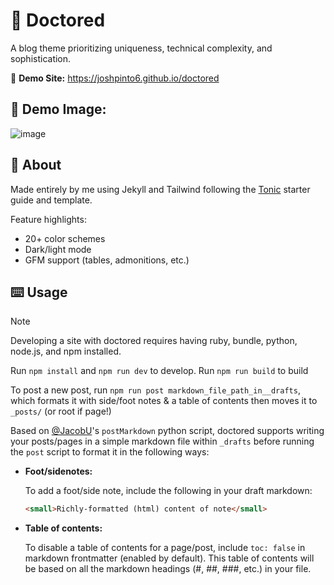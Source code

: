 # 🎩 Doctored

A  blog theme prioritizing uniqueness, technical complexity, and sophistication.

📱 **Demo Site:** https://joshpinto6.github.io/doctored

## 📸 Demo Image:

![image](https://github.com/user-attachments/assets/63dea5ba-0c15-4e69-bfd8-b0234f1ebe2f)

## 💬 About

Made entirely by me using Jekyll and Tailwind following the [Tonic](https://tonic.hackclub.com) starter guide and template. 

Feature highlights:
- 20+ color schemes
- Dark/light mode
- GFM support (tables, admonitions, etc.)

## ⌨️ Usage

> [!NOTE]
> Developing a site with doctored requires having ruby, bundle, python, node.js, and npm installed. 

Run `npm install` and `npm run dev` to develop. Run `npm run build` to build

To post a new post, run `npm run post markdown_file_path_in__drafts`, which formats it with side/foot notes & a table of contents then moves it to `_posts/` (or root if page!)

Based on [@JacobU](https://github.com/jacobu)'s `postMarkdown` python script, doctored supports writing your posts/pages in a simple markdown file within `_drafts` before running the `post` script to format it in the following ways:

- **Foot/sidenotes:**

  To add a foot/side note, include the following in your draft markdown:
  ```html
  <small>Richly-formatted (html) content of note</small>
  ```

- **Table of contents:**

  To disable a table of contents for a page/post, include `toc: false` in markdown frontmatter (enabled by default). This table of contents will be based on all the markdown headings (#, ##, ###, etc.) in your file.